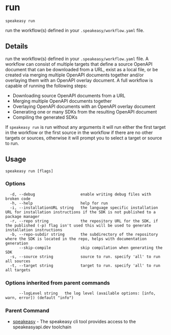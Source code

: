 # run  
`speakeasy run`  


run the workflow(s) defined in your `.speakeasy/workflow.yaml` file.  

## Details

run the workflow(s) defined in your `.speakeasy/workflow.yaml` file.
A workflow can consist of multiple targets that define a source OpenAPI document that can be downloaded from a URL, exist as a local file, or be created via merging multiple OpenAPI documents together and/or overlaying them with an OpenAPI overlay document.
A full workflow is capable of running the following steps:
  - Downloading source OpenAPI documents from a URL
  - Merging multiple OpenAPI documents together
  - Overlaying OpenAPI documents with an OpenAPI overlay document
  - Generating one or many SDKs from the resulting OpenAPI document
  - Compiling the generated SDKs

If `speakeasy run` is run without any arguments it will run either the first target in the workflow or the first source in the workflow if there are no other targets or sources, otherwise it will prompt you to select a target or source to run.

## Usage

```
speakeasy run [flags]
```

### Options

```
  -d, --debug                    enable writing debug files with broken code
  -h, --help                     help for run
  -i, --installationURL string   the language specific installation URL for installation instructions if the SDK is not published to a package manager
  -r, --repo string              the repository URL for the SDK, if the published (-p) flag isn't used this will be used to generate installation instructions
  -b, --repo-subdir string       the subdirectory of the repository where the SDK is located in the repo, helps with documentation generation
      --skip-compile             skip compilation when generating the SDK
  -s, --source string            source to run. specify 'all' to run all sources
  -t, --target string            target to run. specify 'all' to run all targets
```

### Options inherited from parent commands

```
      --logLevel string   the log level (available options: [info, warn, error]) (default "info")
```

### Parent Command

* [speakeasy](README.md)	 - The speakeasy cli tool provides access to the speakeasyapi.dev toolchain
